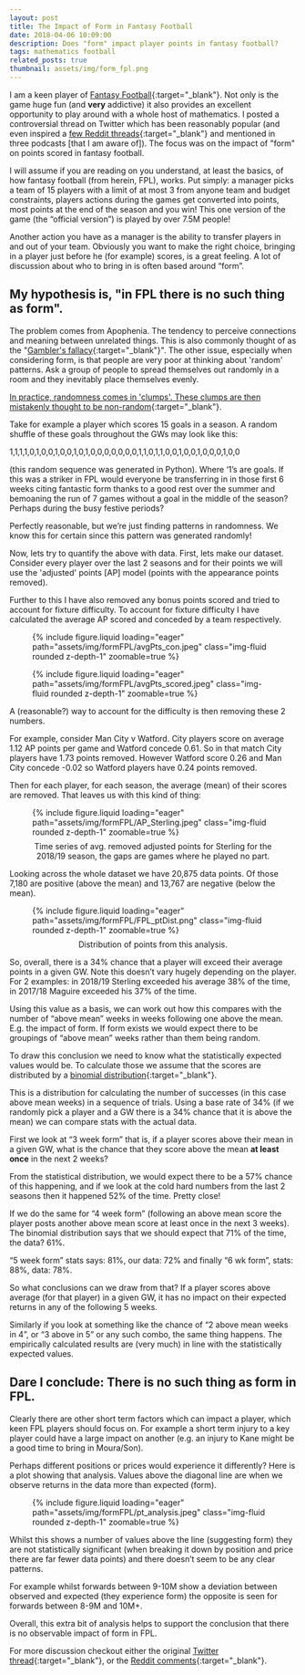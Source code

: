 ```yaml
---
layout: post
title: The Impact of Form in Fantasy Football
date: 2018-04-06 10:09:00
description: Does "form" impact player points in fantasy football?
tags: mathematics football
related_posts: true
thumbnail: assets/img/form_fpl.png
---
```


I am a keen player of [Fantasy Football](https://fantasy.premierleague.com/){:target="\_blank"}. Not only is the game huge fun (and **very** addictive) it also provides an excellent opportunity to play around with a whole host of mathematics. I posted a controversial thread on Twitter which has been reasonably popular (and even inspired a [few Reddit threads](https://www.reddit.com/r/FantasyPL/comments/d4wtdc/theres_no_such_thing_as_player_form/){:target="\_blank"} and mentioned in three podcasts [that I am aware of]). The focus was on the impact of "form" on points scored in fantasy football.

I will assume if you are reading on you understand, at least the basics, of how fantasy football (from herein, FPL), works. Put simply: a manager picks a team of 15 players with a limit of at most 3 from anyone team and budget constraints, players actions during the games get converted into points, most points at the end of the season and you win! This one version of the game (the “official version”) is played by over 7.5M people!

Another action you have as a manager is the ability to transfer players in and out of your team. Obviously you want to make the right choice, bringing in a player just before he (for example) scores, is a great feeling. A lot of discussion about who to bring in is often based around “form”.

## My hypothesis is, "in FPL there is no such thing as form".

The problem comes from Apophenia. The tendency to perceive connections and meaning between unrelated things. This is also commonly thought of as the "[Gambler's fallacy](https://en.wikipedia.org/wiki/Gambler%27s_fallacy){:target="\_blank"}". The other issue, especially when considering form, is that people are very poor at thinking about 'random' patterns. Ask a group of people to spread themselves out randomly in a room and they inevitably place themselves evenly.

[In practice, randomness comes in 'clumps'. These clumps are then mistakenly thought to be non-random](https://en.wikipedia.org/wiki/Clustering_illusion){:target="\_blank"}.

Take for example a player which scores 15 goals in a season. A random shuffle of these goals throughout the GWs may look like this:

1,1,1,1,0,1,0,0,1,0,0,1,0,1,0,0,0,0,0,0,0,1,1,0,1,1,0,0,1,0,0,1,0,0,0,1,0,0

(this random sequence was generated in Python). Where ‘1’s are goals. If this was a striker in FPL would everyone be transferring in in those first 6 weeks citing fantastic form thanks to a good rest over the summer and bemoaning the run of 7 games without a goal in the middle of the season? Perhaps during the busy festive periods?

Perfectly reasonable, but we’re just finding patterns in randomness. We know this for certain since this pattern was generated randomly!

Now, lets try to quantify the above with data. First, lets make our dataset. Consider every player over the last 2 seasons and for their points we will use the 'adjusted' points [AP] model (points with the appearance points removed).

Further to this I have also removed any bonus points scored and tried to account for fixture difficulty. To account for fixture difficulty I have calculated the average AP scored and conceded by a team respectively.

<div class="row mt-3">
    <div class="col-sm mt-3 mt-md-0">
    <figure>
        {% include figure.liquid loading="eager" path="assets/img/formFPL/avgPts_con.jpeg" class="img-fluid rounded z-depth-1" zoomable=true %}
    </figure>
    </div>
    <div class="col-sm mt-3 mt-md-0">
    <figure>
        {% include figure.liquid loading="eager" path="assets/img/formFPL/avgPts_scored.jpeg" class="img-fluid rounded z-depth-1" zoomable=true %}
    </figure>
    </div>
</div>

A (reasonable?) way to account for the difficulty is then removing these 2 numbers.

For example, consider Man City v Watford. City players score on average 1.12 AP points per game and Watford concede 0.61. So in that match City players have 1.73 points removed. However Watford score 0.26 and Man City concede -0.02 so Watford players have 0.24 points removed.

Then for each player, for each season, the average (mean) of their scores are removed. That leaves us with this kind of thing:

<div class="row mt-3">
    <div class="col-sm mt-3 mt-md-0">
        <figure>
            {% include figure.liquid loading="eager" path="assets/img/formFPL/AP_Sterling.jpeg" class="img-fluid rounded z-depth-1" zoomable=true %}
          <figcaption style="text-align: center; margin-top: 8px;">Time series of avg. removed adjusted points for Sterling for the 2018/19 season, the gaps are games where he played no part.</figcaption>
        </figure>
    </div>
</div>

Looking across the whole dataset we have 20,875 data points. Of those 7,180 are positive (above the mean) and 13,767 are negative (below the mean).

<div class="row mt-3">
    <div class="col-sm mt-3 mt-md-0">
        <figure>
            {% include figure.liquid loading="eager" path="assets/img/formFPL/FPL_ptDist.png" class="img-fluid rounded z-depth-1" zoomable=true %}
          <figcaption style="text-align: center; margin-top: 8px;">Distribution of points from this analysis.</figcaption>
        </figure>
    </div>
</div>

So, overall, there is a 34% chance that a player will exceed their average points in a given GW. Note this doesn’t vary hugely depending on the player. For 2 examples: in 2018/19 Sterling exceeded his average 38% of the time, in 2017/18 Maguire exceeded his 37% of the time.

Using this value as a basis, we can work out how this compares with the number of “above mean” weeks in weeks following one above the mean. E.g. the impact of form. If form exists we would expect there to be groupings of “above mean” weeks rather than them being random.

To draw this conclusion we need to know what the statistically expected values would be. To calculate those we assume that the scores are distributed by a [binomial distribution](https://en.wikipedia.org/wiki/Binomial_distribution){:target="\_blank"}.

This is a distribution for calculating the number of successes (in this case above mean weeks) in a sequence of trials. Using a base rate of 34% (if we randomly pick a player and a GW there is a 34% chance that it is above the mean) we can compare stats with the actual data.

First we look at “3 week form” that is, if a player scores above their mean in a given GW, what is the chance that they score above the mean **at least once** in the next 2 weeks?

From the statistical distribution, we would expect there to be a 57% chance of this happening, and if we look at the cold hard numbers from the last 2 seasons then it happened 52% of the time. Pretty close!

If we do the same for “4 week form” (following an above mean score the player posts another above mean score at least once in the next 3 weeks). The binomial distribution says that we should expect that 71% of the time, the data? 61%.

“5 week form” stats says: 81%, our data: 72% and finally “6 wk form”, stats: 88%, data: 78%.

So what conclusions can we draw from that? If a player scores above average (for that player) in a given GW, it has no impact on their expected returns in any of the following 5 weeks.

Similarly if you look at something like the chance of “2 above mean weeks in 4”, or “3 above in 5” or any such combo, the same thing happens. The empirically calculated results are (very much) in line with the statistically expected values.

## Dare I conclude: There is no such thing as form in FPL.

Clearly there are other short term factors which can impact a player, which keen FPL players should focus on. For example a short term injury to a key player could have a large impact on another (e.g. an injury to Kane might be a good time to bring in Moura/Son).

Perhaps different positions or prices would experience it differently? Here is a plot showing that analysis. Values above the diagonal line are when we observe returns in the data more than expected (form).

<div class="row mt-3">
    <div class="col-sm mt-3 mt-md-0">
        <figure>
            {% include figure.liquid loading="eager" path="assets/img/formFPL/pt_analysis.jpeg" class="img-fluid rounded z-depth-1" zoomable=true %}
        </figure>
    </div>
</div>

Whilst this shows a number of values above the line (suggesting form) they are not statistically significant (when breaking it down by position and price there are far fewer data points) and there doesn’t seem to be any clear patterns.

For example whilst forwards between 9-10M show a deviation between observed and expected (they experience form) the opposite is seen for forwards between 8-9M and 10M+.

Overall, this extra bit of analysis helps to support the conclusion that there is no observable impact of form in FPL.

For more discussion checkout either the original [Twitter thread](https://twitter.com/FPLHAL/status/1173356501328703488?s=20){:target="\_blank"}, or the [Reddit comments](https://www.reddit.com/r/FantasyPL/comments/d4wtdc/theres_no_such_thing_as_player_form/){:target="\_blank"}.
